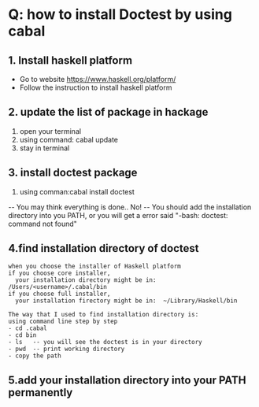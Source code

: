 # Q: how to install Doctest by using cabal

## 1. Install haskell platform
  - Go to website https://www.haskell.org/platform/ 
  - Follow the instruction to install haskell platform

## 2. update the list of package in hackage
  1) open your terminal
  2) using command: cabal update
  3) stay in terminal

## 3. install doctest package
  1) using comman:cabal install doctest

-- You may think everything is done.. No! 
-- You should add the installation directory into you PATH, or you will get a error said "-bash: doctest: command not found"
  
## 4.find installation directory of doctest
    when you choose the installer of Haskell platform 
    if you choose core installer, 
      your installation directory might be in:  /Users/<username>/.cabal/bin
    if you choose full installer,
      your installation firectory might be in:  ~/Library/Haskell/bin
     
    The way that I used to find installation directory is:
    using command line step by step 
    - cd .cabal
    - cd bin
    - ls   -- you will see the doctest is in your directory
    - pwd  -- print working directory
    - copy the path
    
 ## 5.add your installation directory into your PATH permanently
  

    
    
   
